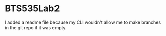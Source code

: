 # BTS535Lab2
I added a readme file because my CLI wouldn't allow me to make branches in the git repo if it was empty.
